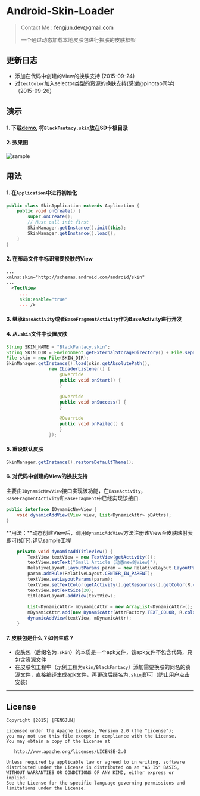 # Android-Skin-Loader 

> Contact Me : fengjun.dev@gmail.com
>
> 一个通过动态加载本地皮肤包进行换肤的皮肤框架

## 更新日志
- 添加在代码中创建的View的换肤支持 (2015-09-24)
- 对`textColor`加入selector类型的资源的换肤支持(感谢@pinotao同学) （2015-09-26）


## 演示
#### 1. 下载[demo](https://github.com/fengjundev/Android-Skin-Loader/tree/master/apk), 将`BlackFantacy.skin`放在SD卡根目录
#### 2. 效果图
![sample](https://raw.githubusercontent.com/fengjundev/Android-Skin-Loader/master/sample/image/screenshot.png)


## 用法

#### 1. 在`Application`中进行初始化
```java
public class SkinApplication extends Application {
	public void onCreate() {
		super.onCreate();
		// Must call init first 
		SkinManager.getInstance().init(this);
		SkinManager.getInstance().load();
	}
}
```

#### 2. 在布局文件中标识需要换肤的View

```xml
...
xmlns:skin="http://schemas.android.com/android/skin"
...
  <TextView
     ...
     skin:enable="true" 
     ... />
```

#### 3. 继承`BaseActivity`或者`BaseFragmentActivity`作为BaseActivity进行开发
  
  
#### 4. 从`.skin`文件中设置皮肤
```java
String SKIN_NAME = "BlackFantacy.skin";
String SKIN_DIR = Environment.getExternalStorageDirectory() + File.separator + SKIN_NAME;
File skin = new File(SKIN_DIR);
SkinManager.getInstance().load(skin.getAbsolutePath(),
				new ILoaderListener() {
					@Override
					public void onStart() {
					}

					@Override
					public void onSuccess() {
					}

					@Override
					public void onFailed() {
					}
				});
```

#### 5. 重设默认皮肤
```java
SkinManager.getInstance().restoreDefaultTheme();
```

#### 6. 对代码中创建的View的换肤支持
主要由`IDynamicNewView`接口实现该功能，在`BaseActivity`，`BaseFragmentActivity`和`BaseFragment`中已经实现该接口.

```java
public interface IDynamicNewView {
	void dynamicAddView(View view, List<DynamicAttr> pDAttrs);
}
```
**用法：**动态创建View后，调用`dynamicAddView`方法注册该View至皮肤映射表即可(如下).详见sample工程

```java
	private void dynamicAddTitleView() {
		TextView textView = new TextView(getActivity());
		textView.setText("Small Article (动态new的View)");
		RelativeLayout.LayoutParams param = new RelativeLayout.LayoutParams(LayoutParams.WRAP_CONTENT, LayoutParams.WRAP_CONTENT);
		param.addRule(RelativeLayout.CENTER_IN_PARENT);
		textView.setLayoutParams(param);
		textView.setTextColor(getActivity().getResources().getColor(R.color.color_title_bar_text));
		textView.setTextSize(20);
		titleBarLayout.addView(textView);
		
		List<DynamicAttr> mDynamicAttr = new ArrayList<DynamicAttr>();
		mDynamicAttr.add(new DynamicAttr(AttrFactory.TEXT_COLOR, R.color.color_title_bar_text));
		dynamicAddView(textView, mDynamicAttr);
	}
```



#### 7. 皮肤包是什么？如何生成？
- 皮肤包（后缀名为`.skin`）的本质是一个apk文件，该apk文件不包含代码，只包含资源文件
- 在皮肤包工程中（示例工程为`skin/BlackFantacy`）添加需要换肤的同名的资源文件，直接编译生成apk文件，再更改后缀名为`.skin`j即可（防止用户点击安装）


---


## License

    Copyright [2015] [FENGJUN]

    Licensed under the Apache License, Version 2.0 (the "License");
    you may not use this file except in compliance with the License.
    You may obtain a copy of the License at

       http://www.apache.org/licenses/LICENSE-2.0

    Unless required by applicable law or agreed to in writing, software
    distributed under the License is distributed on an "AS IS" BASIS,
    WITHOUT WARRANTIES OR CONDITIONS OF ANY KIND, either express or implied.
    See the License for the specific language governing permissions and
    limitations under the License.


